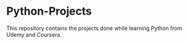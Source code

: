 # Python-Projects
This repository contains the projects done while learning Python from Udemy and Coursera.
